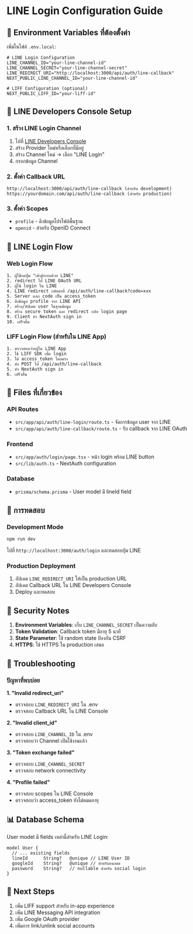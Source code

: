 # LINE Login Configuration Guide

## 🔧 Environment Variables ที่ต้องตั้งค่า

เพิ่มในไฟล์ `.env.local`:

```env
# LINE Login Configuration
LINE_CHANNEL_ID="your-line-channel-id"
LINE_CHANNEL_SECRET="your-line-channel-secret"  
LINE_REDIRECT_URI="http://localhost:3000/api/auth/line-callback"
NEXT_PUBLIC_LINE_CHANNEL_ID="your-line-channel-id"

# LIFF Configuration (optional)
NEXT_PUBLIC_LIFF_ID="your-liff-id"
```

## 📱 LINE Developers Console Setup

### 1. สร้าง LINE Login Channel
1. ไปที่ [LINE Developers Console](https://developers.line.biz/)
2. สร้าง Provider ใหม่หรือเลือกที่มีอยู่
3. สร้าง Channel ใหม่ → เลือก "LINE Login"
4. กรอกข้อมูล Channel

### 2. ตั้งค่า Callback URL
```
http://localhost:3000/api/auth/line-callback (สำหรับ development)
https://yourdomain.com/api/auth/line-callback (สำหรับ production)
```

### 3. ตั้งค่า Scopes
- `profile` - ดึงข้อมูลโปรไฟล์พื้นฐาน
- `openid` - สำหรับ OpenID Connect

## 🔄 LINE Login Flow

### Web Login Flow
```
1. ผู้ใช้กดปุ่ม "เข้าสู่ระบบด้วย LINE"
2. redirect ไป LINE OAuth URL
3. ผู้ใช้ login ใน LINE
4. LINE redirect กลับมาที่ /api/auth/line-callback?code=xxx
5. Server แลก code เป็น access_token
6. ดึงข้อมูล profile จาก LINE API
7. สร้าง/อัปเดต user ในฐานข้อมูล
8. สร้าง secure token และ redirect กลับ login page
9. Client ทำ NextAuth sign in
10. เสร็จสิ้น
```

### LIFF Login Flow (สำหรับใน LINE App)
```
1. ตรวจสอบว่าอยู่ใน LINE App
2. ใช้ LIFF SDK เพื่อ login
3. ได้ access_token โดยตรง
4. ส่ง POST ไป /api/auth/line-callback
5. ทำ NextAuth sign in
6. เสร็จสิ้น
```

## 📁 Files ที่เกี่ยวข้อง

### API Routes
- `src/app/api/auth/line-login/route.ts` - จัดการข้อมูล user จาก LINE
- `src/app/api/auth/line-callback/route.ts` - รับ callback จาก LINE OAuth

### Frontend
- `src/app/auth/login/page.tsx` - หน้า login พร้อม LINE button
- `src/lib/auth.ts` - NextAuth configuration

### Database
- `prisma/schema.prisma` - User model มี lineId field

## 🧪 การทดสอบ

### Development Mode
```bash
npm run dev
```
ไปที่ `http://localhost:3000/auth/login` และทดสอบปุ่ม LINE

### Production Deployment
1. อัปเดต `LINE_REDIRECT_URI` ให้เป็น production URL
2. อัปเดต Callback URL ใน LINE Developers Console
3. Deploy และทดสอบ

## 🚨 Security Notes

1. **Environment Variables**: เก็บ `LINE_CHANNEL_SECRET` เป็นความลับ
2. **Token Validation**: Callback token มีอายุ 5 นาที
3. **State Parameter**: ใช้ random state ป้องกัน CSRF
4. **HTTPS**: ใช้ HTTPS ใน production เสมอ

## 🔧 Troubleshooting

### ปัญหาที่พบบ่อย

**1. "Invalid redirect_uri"**
- ตรวจสอบ `LINE_REDIRECT_URI` ใน .env
- ตรวจสอบ Callback URL ใน LINE Console

**2. "Invalid client_id"**
- ตรวจสอบ `LINE_CHANNEL_ID` ใน .env
- ตรวจสอบว่า Channel เปิดใช้งานแล้ว

**3. "Token exchange failed"**
- ตรวจสอบ `LINE_CHANNEL_SECRET`
- ตรวจสอบ network connectivity

**4. "Profile failed"**
- ตรวจสอบ scopes ใน LINE Console
- ตรวจสอบว่า access_token ยังไม่หมดอายุ

## 📊 Database Schema

User model มี fields เหล่านี้สำหรับ LINE Login:

```prisma
model User {
  // ... existing fields
  lineId      String?   @unique // LINE User ID
  googleId    String?   @unique // สำหรับอนาคต
  password    String?   // nullable สำหรับ social login
}
```

## 🎯 Next Steps

1. เพิ่ม LIFF support สำหรับ in-app experience
2. เพิ่ม LINE Messaging API integration
3. เพิ่ม Google OAuth provider
4. เพิ่มการ link/unlink social accounts 